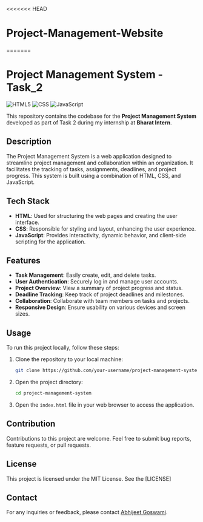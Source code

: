 <<<<<<< HEAD
# Project-Management-Website
=======
# Project Management System - Task_2

<img alt="HTML5" src="https://img.shields.io/badge/html5%20-%23E34F26.svg?&style=for-the-badge&logo=html5&logoColor=white"/> <img alt="CSS" src="https://img.shields.io/badge/css3%20-%231572B6.svg?&style=for-the-badge&logo=css3&logoColor=white"/> <img alt="JavaScript" src="https://img.shields.io/badge/javascript%20-%23323330.svg?&style=for-the-badge&logo=javascript&logoColor=%23F7DF1E"/>

This repository contains the codebase for the **Project Management System** developed as part of Task 2 during my internship at **Bharat Intern**.

## Description

The Project Management System is a web application designed to streamline project management and collaboration within an organization. It facilitates the tracking of tasks, assignments, deadlines, and project progress. This system is built using a combination of HTML, CSS, and JavaScript.

## Tech Stack

- **HTML**: Used for structuring the web pages and creating the user interface.
- **CSS**: Responsible for styling and layout, enhancing the user experience.
- **JavaScript**: Provides interactivity, dynamic behavior, and client-side scripting for the application.

## Features

- **Task Management**: Easily create, edit, and delete tasks.
- **User Authentication**: Securely log in and manage user accounts.
- **Project Overview**: View a summary of project progress and status.
- **Deadline Tracking**: Keep track of project deadlines and milestones.
- **Collaboration**: Collaborate with team members on tasks and projects.
- **Responsive Design**: Ensure usability on various devices and screen sizes.

## Usage

To run this project locally, follow these steps:

1. Clone the repository to your local machine:

   ```bash
   git clone https://github.com/your-username/project-management-system.git
   ```

2. Open the project directory:

   ```bash
   cd project-management-system
   ```

3. Open the `index.html` file in your web browser to access the application.

## Contribution

Contributions to this project are welcome. Feel free to submit bug reports, feature requests, or pull requests.

## License

This project is licensed under the MIT License. See the [LICENSE]

## Contact

For any inquiries or feedback, please contact [Abhijeet Goswami](mailto:abhijeet.goswami78@gmail.com).

